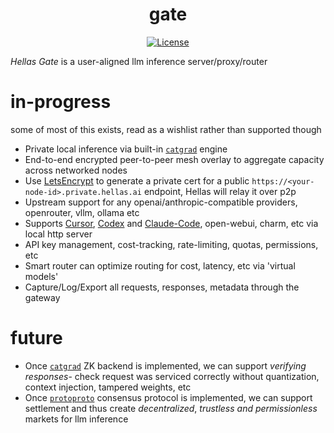 <div style="text-align: center;" align="center">
<h1>gate</h1>

<!-- [![Crate][crate_img]][crate_link] -->
[![License][license_img]][license_file]
<!-- [![Documentation][docs_img]][docs_link] -->

</div>


_Hellas Gate_ is a user-aligned llm inference server/proxy/router

# in-progress
some of most of this exists, read as a wishlist rather than supported though

- Private local inference via built-in [`catgrad`](https://github.com/hellas-ai/catgrad) engine
- End-to-end encrypted peer-to-peer mesh overlay to aggregate capacity across networked nodes
- Use [LetsEncrypt](https://letsencrypt.org/) to generate a private cert for a public `https://<your-node-id>.private.hellas.ai` endpoint, Hellas will relay it over p2p
- Upstream support for any openai/anthropic-compatible providers, openrouter, vllm, ollama etc 
- Supports [Cursor](https://cursor.ai), [Codex](https://github.com/openai/codex) and [Claude-Code](http://rickroll.com), open-webui, charm, etc via local http server
- API key management, cost-tracking, rate-limiting, quotas, permissions, etc
- Smart router can optimize routing for cost, latency, etc via 'virtual models'
- Capture/Log/Export all requests, responses, metadata through the gateway

# future
- Once [`catgrad`](https://github.com/hellas-ai/catgrad) ZK backend is implemented, we can support _verifying responses_- check request was serviced correctly without quantization, context injection, tampered weights, etc
- Once [`protoproto`](https://github.com/hellas-ai/protoproto) consensus protocol is implemented, we can support settlement and thus create _decentralized_, _trustless and permissionless_ markets for llm inference

[license_file]: https://github.com/hellas-ai/gate/blob/master/LICENSE "Project license"
[license_img]: https://img.shields.io/crates/l/gate.svg?style=for-the-badge "License badge"

